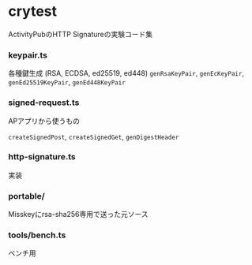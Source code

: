 # crytest

ActivityPubのHTTP Signatureの実験コード集

### keypair.ts

各種鍵生成 (RSA, ECDSA, ed25519, ed448)
`genRsaKeyPair`, `genEcKeyPair`, `genEd25519KeyPair`, `genEd448KeyPair`

### signed-request.ts

APアプリから使うもの

`createSignedPost`, `createSignedGet`, `genDigestHeader`

### http-signature.ts

実装

### portable/

Misskeyにrsa-sha256専用で送った元ソース

### tools/bench.ts

ベンチ用
